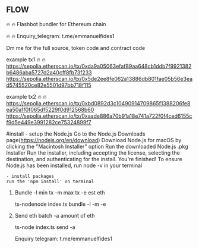 ## FLOW
 🔥 🔥 Flashbot bundler for Ethereum chain

 🔥 🔥 Enquiry_telegram: t.me/emmanuelfides1

Dm me for the full source, token code and contract code

example tx1  🔥 🔥
https://sepolia.etherscan.io/tx/0xda9a05063efaf89aa648cb1ddb7f9921382b6486aba5727d2a40cff8fb73f233
https://sepolia.etherscan.io/tx/0x5de2ee8fe062a13886db801fae05b56e3ead5745520ce82e5501d97bb718f115

example tx2  🔥 🔥
https://sepolia.etherscan.io/tx/0xbd0892d3c10490914709865f1388206fe8ea50a1f0f065df5229f0d912568b60
https://sepolia.etherscan.io/tx/0xaade886a70b91a18e741a722f0f4ced6155cf9d5e449e3991282ce75324899f7

#install
	- setup the Node.js
	Go to the Node.js Downloads page(https://nodejs.org/en/download)
	Download Node.js for macOS by clicking the "Macintosh Installer" option
	Run the downloaded Node.js .pkg Installer
	Run the installer, including accepting the license, selecting the destination, and authenticating for the install.
	You're finished! To ensure Node.js has been installed, run node -v in your terminal 
	
	- install packages
	run the 'npm install' on terminal

1. Bundle
	-l min tx
	-m max tx
	-e est eth

	ts-nodenode index.ts bundle -l <mintx> -m <maxtx> -e <eth>

2. Send eth batch
   -a amount of eth

   ts-node index.ts send -a <amount>

	Enquiry telegram:  t.me/emmanuelfides1


